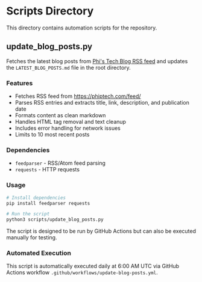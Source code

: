 # Scripts Directory

This directory contains automation scripts for the repository.

## update_blog_posts.py

Fetches the latest blog posts from [Phi's Tech Blog RSS feed](https://phiptech.com/feed/) and updates the `LATEST_BLOG_POSTS.md` file in the root directory.

### Features

- Fetches RSS feed from https://phiptech.com/feed/
- Parses RSS entries and extracts title, link, description, and publication date
- Formats content as clean markdown
- Handles HTML tag removal and text cleanup
- Includes error handling for network issues
- Limits to 10 most recent posts

### Dependencies

- `feedparser` - RSS/Atom feed parsing
- `requests` - HTTP requests

### Usage

```bash
# Install dependencies
pip install feedparser requests

# Run the script
python3 scripts/update_blog_posts.py
```

The script is designed to be run by GitHub Actions but can also be executed manually for testing.

### Automated Execution

This script is automatically executed daily at 6:00 AM UTC via GitHub Actions workflow `.github/workflows/update-blog-posts.yml`.